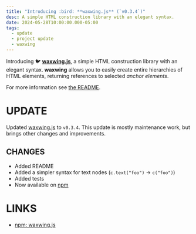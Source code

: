 ```yaml
---
title: "Introducing :bird: **waxwing.js** (`v0.3.4`)"
desc: A simple HTML construction library with an elegant syntax.
date: 2024-05-28T10:00:00.000-05:00
tags:
  - update
  - project update
  - waxwing
---
```


Introducing :bird: **[waxwing.js][repo]**, a simple HTML construction library with an elegant syntax. **waxwing** allows you to easily create entire hierarchies of HTML elements, returning references to selected *anchor elements*.

For more information see [the README][readme].

# UPDATE

Updated [waxwing.js][repo] to `v0.3.4`. This update is mostly maintenance work,
but brings other changes and improvements.

## CHANGES

* Added README
* Added a simpler syntax for text nodes (`c.text("foo")` -> `c("foo")`)
* Added tests
* Now available on [npm][npm]

# LINKS

* [npm: waxwing.js][npm]

[repo]:https://github.com/0E9B061F/waxwing.js
[readme]:https://github.com/0E9B061F/waxwing.js#readme
[npm]:https://www.npmjs.com/package/waxwing.js
